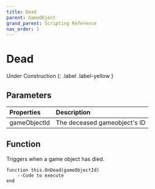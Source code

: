 ```yaml
---
title: Dead
parent: GameObject
grand_parent: Scripting Reference
nav_order: 1
---
```


# Dead
Under Construction
{: .label .label-yellow }

## Parameters

|Properties|Description|
|:-|:-|
|gameObjectId|The deceased gameobject's ID|

## Function

Triggers when a game object has died.

```
function this.OnDead(gameObjectId) 
	--Code to execute
end
```